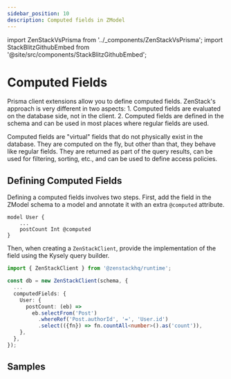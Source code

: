 ```yaml
---
sidebar_position: 10
description: Computed fields in ZModel
---
```


import ZenStackVsPrisma from '../_components/ZenStackVsPrisma';
import StackBlitzGithubEmbed from '@site/src/components/StackBlitzGithubEmbed';

# Computed Fields

<ZenStackVsPrisma>
Prisma client extensions allow you to define computed fields. ZenStack's approach is very different in two aspects:
1. Computed fields are evaluated on the database side, not in the client.
2. Computed fields are defined in the schema and can be used in most places where regular fields are used.
</ZenStackVsPrisma>

Computed fields are "virtual" fields that do not physically exist in the database. They are computed on the fly, but other than that, they behave like regular fields. They are returned as part of the query results, can be used for filtering, sorting, etc., and can be used to define access policies.

## Defining Computed Fields

Defining a computed fields involves two steps. First, add the field in the ZModel schema to a model and annotate it with an extra `@computed` attribute.

```zmodel
model User {
    ...
    postCount Int @computed
}
```

Then, when creating a `ZenStackClient`, provide the implementation of the field using the Kysely query builder.

```ts
import { ZenStackClient } from '@zenstackhq/runtime';

const db = new ZenStackClient(schema, {
  ...
  computedFields: {
    User: {
      postCount: (eb) => 
        eb.selectFrom('Post')
          .whereRef('Post.authorId', '=', 'User.id')
          .select(({fn}) => fn.countAll<number>().as('count')),
    },
  },
});
```

## Samples

<StackBlitzGithubEmbed repoPath="zenstackhq/v3-doc-orm" openFile="computed-fields.ts" startScript="generate,computed-fields" />
